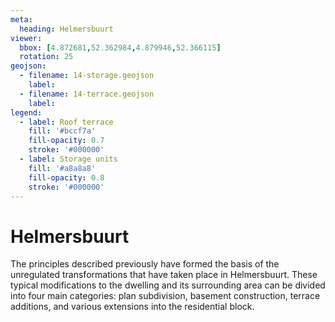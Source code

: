 ```yaml
---
meta:
  heading: Helmersbuurt
viewer:
  bbox: [4.872681,52.362984,4.879946,52.366115]
  rotation: 25
geojson:
  - filename: 14-storage.geojson
    label:
  - filename: 14-terrace.geojson
    label:
legend:
  - label: Roof terrace
    fill: '#bccf7a'
    fill-opacity: 0.7
    stroke: '#000000'
  - label: Storage units
    fill: '#a8a8a8'
    fill-opacity: 0.8
    stroke: '#000000'
---
```

# Helmersbuurt
The principles described previously have formed the basis of the unregulated transformations that have taken place in Helmersbuurt. These typical modifications to the dwelling and its surrounding area can be divided into four main categories: plan subdivision, basement construction, terrace additions, and various extensions into the residential block.

